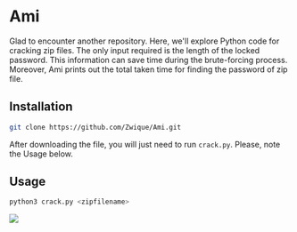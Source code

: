 # Ami
Glad to encounter another repository. Here, we'll explore Python code for cracking zip files. The only input required is the length of the locked password. This information can save time during the brute-forcing process. Moreover, Ami prints out the total taken time for finding the password of zip file.

## Installation

``` sh
git clone https://github.com/Zwique/Ami.git
```
After downloading the file, you will just need to run ``` crack.py ```. Please, note the Usage below.

## Usage

``` sh
python3 crack.py <zipfilename>
```


<img src="https://i.pinimg.com/originals/aa/c2/25/aac225b8802f13c94bc7031c8ac6e847.gif" />
